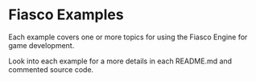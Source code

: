 # Fiasco Examples

Each example covers one or more topics for using the Fiasco Engine for game
development.

Look into each example for a more details in each README.md and commented source
code.
